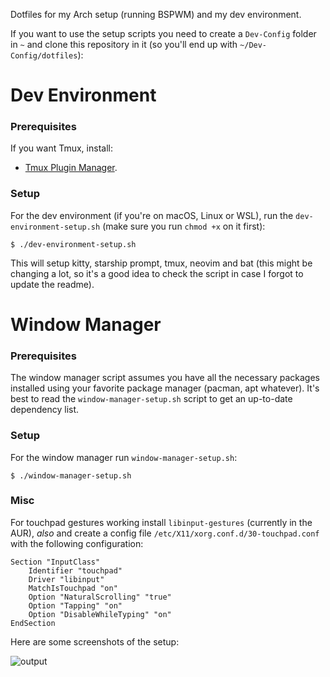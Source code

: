 Dotfiles for my Arch setup (running BSPWM) and my dev environment.

If you want to use the setup scripts you need to create a `Dev-Config` folder in `~` and clone this repository in it (so you'll end up with `~/Dev-Config/dotfiles`):

# Dev Environment

### Prerequisites

If you want Tmux, install:

- [Tmux Plugin Manager](https://github.com/tmux-plugins/tpm).

### Setup

For the dev environment (if you're on macOS, Linux or WSL), run the `dev-environment-setup.sh` (make sure you run `chmod +x` on it first):

```
$ ./dev-environment-setup.sh
```

This will setup kitty, starship prompt, tmux, neovim and bat (this might be changing a lot, so it's a good idea to check the script in case I forgot to update the readme).

# Window Manager

### Prerequisites

The window manager script assumes you have all the necessary packages installed using your favorite package manager (pacman, apt whatever). It's best to read the `window-manager-setup.sh` script to get an up-to-date dependency list.

### Setup

For the window manager run `window-manager-setup.sh`:

```
$ ./window-manager-setup.sh
```

### Misc

For touchpad gestures working install `libinput-gestures` (currently in the AUR), *also* and create a config file `/etc/X11/xorg.conf.d/30-touchpad.conf` with the following configuration:

```
Section "InputClass"
    Identifier "touchpad"
    Driver "libinput"
    MatchIsTouchpad "on"
    Option "NaturalScrolling" "true"
    Option "Tapping" "on"
    Option "DisableWhileTyping" "on"
EndSection
```

Here are some screenshots of the setup:

![output](https://user-images.githubusercontent.com/3255810/118803603-3c456a80-b8ac-11eb-978a-3145e7893a8f.png)

